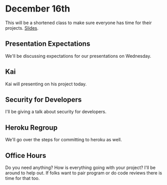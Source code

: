 # December 16th
This will be a shortened class to make sure everyone has time for their projects. [Slides](http://jessicagarson.com/python-capstone-dec-16/).

## Presentation Expectations
We'll be discussing expectations for our presentations on Wednesday.

## Kai
Kai will presenting on his project today.

## Security for Developers
I'll be giving a talk about security for developers.

## Heroku Regroup
We'll go over the steps for committing to heroku as well.

## Office Hours
Do you need anything? How is everything going with your project? I'll be around to help out. If folks want to pair program or do code reviews there is time for that too.
